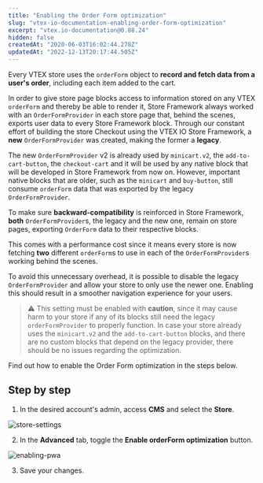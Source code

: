 ```yaml
---
title: "Enabling the Order Form optimization"
slug: "vtex-io-documentation-enabling-order-form-optimization"
excerpt: "vtex.io-documentation@0.88.24"
hidden: false
createdAt: "2020-06-03T16:02:44.278Z"
updatedAt: "2022-12-13T20:17:44.505Z"
---
```

Every VTEX store uses the `orderForm` object to **record and fetch data from a user's order**, including each item added to the cart.

In order to give store page blocks access to information stored on any VTEX `orderForm` and thereby be able to render it,  Store Framework always worked with an `OrderFormProvider` in each store page that, behind the scenes, exports user data to every Store Framework block.
Through our constant effort of building the store Checkout using the VTEX IO Store Framework, a **new** `OrderFormProvider` was created, making the former a **legacy**.

The new `OrderFormProvider` v2 is already used by `minicart.v2`, the `add-to-cart-button`, the `checkout-cart` and it will be used by any native block that will be developed in Store Framework from now on. However, important native blocks that are older, such as the `minicart` and `buy-button`, still consume `orderForm` data that was exported by the legacy `OrderFormProvider`.

To make sure **backward-compatibility** is reinforced in Store Framework,  **both** `OrderFormProvider`s, the legacy and the new one, remain on store pages, exporting `OrderForm` data to their respective blocks.

This comes with a performance cost since it means every store is now fetching **two** different `orderForm`s to use in each of the `OrderFormProvider`s working behind the scenes.

To avoid this unnecessary overhead, it is possible to disable the legacy `OrderFormProvider` and allow your store to only use the newer one. Enabling this should result in a smoother navigation experience for your users.

>⚠️ This setting must be enabled with **caution**, since it may cause harm to your store if any of its blocks still need the legacy `orderFormProvider` to properly function. In case your store already uses the `minicart.v2` and the `add-to-cart-button` blocks, and there are no custom blocks that depend on the legacy provider, there should be no issues regarding the optimization.

Find out how to enable the Order Form optimization in the steps below.

## Step by step

1. In the desired account's admin, access **CMS** and select the **Store**.

![store-settings](https://user-images.githubusercontent.com/27777263/76884738-e8c92e00-685c-11ea-8448-599ae595cf35.png)

2. In the **Advanced** tab, toggle the **Enable orderForm optimization** button.

![enabling-pwa](https://user-images.githubusercontent.com/27777263/76884611-b5869f00-685c-11ea-9999-c867b5500771.png)

3. Save your changes.
